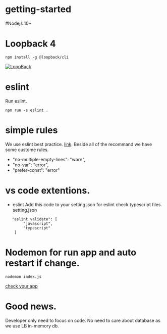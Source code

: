 # getting-started

#Nodejs 10+
# Loopback 4
```
npm install -g @loopback/cli
```

[![LoopBack](https://github.com/strongloop/loopback-next/raw/master/docs/site/imgs/branding/Powered-by-LoopBack-Badge-(blue)-@2x.png)](http://loopback.io/)

# eslint
Run eslint.
```
npm run -s eslint .
```
# simple rules
We use eslint best practice. [link](https://eslint.org/docs/rules/).
Beside all of the recommand we have some custome rules.
- "no-multiple-empty-lines": "warn",
- "no-var": "error",
- "prefer-const": "error"

# vs code extentions.

- eslint
Add this code to your setting.json for eslint check typescript files.
setting.json
```
   "eslint.validate": [
        "javascript",
        "typescript"
    ]
```
# Nodemon for run app and auto restart if change.
```
nodemon index.js
```
[check your app](http://localhost:3000/)

# Good news.
Developer only need to focus on code. No need to care about database as we use LB in-memory db.

